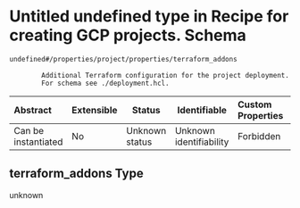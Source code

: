 # Untitled undefined type in Recipe for creating GCP projects. Schema

```txt
undefined#/properties/project/properties/terraform_addons
```

            Additional Terraform configuration for the project deployment.
            For schema see ./deployment.hcl.


| Abstract            | Extensible | Status         | Identifiable            | Custom Properties | Additional Properties | Access Restrictions | Defined In                                                                                                      |
| :------------------ | ---------- | -------------- | ----------------------- | :---------------- | --------------------- | ------------------- | --------------------------------------------------------------------------------------------------------------- |
| Can be instantiated | No         | Unknown status | Unknown identifiability | Forbidden         | Allowed               | none                | [project.schema.json\*](../../../../../../../../../../tmp/182028425/project.schema.json "open original schema") |

## terraform_addons Type

unknown

